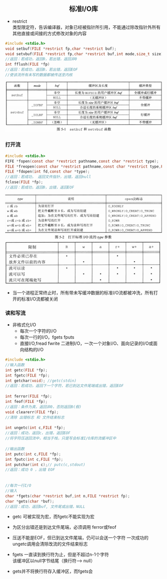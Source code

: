 ## <center> 标准I/O库 </center>

* restrict  
  类型限定符，告诉编译器，对象已经被指针所引用，不能通过除改指针外所有其他直接或间接的方式修改对象的内容

```c
#include <stdio.h>
void setbuf(FILE *restrict fp,char *restrict buf);
void setvbuf(FILE *restrict fp,char *restrict buf,int mode,size_t size);
//返回：若成功，返回0，若出错，返回非0
int fflush(FILE *fp)
//返回：若成功，返回0，若出错，返回EOF
//使该流所有未写的数据都被传送至内核
```
![setbuf](../../image/setbuf.png)

### 打开流

```c
#include <stdio.h>
FIFE *fopen(const char *restrict pathname,const char *restrict type);
FILE *freopen(const char *restrict pathname,const char *restrict type,FILE *restrict fp);
FILE *fdopen(int fd,const char *type);
//返回：若成功， 返回文件指针，出错，返回null
fclose(FILE *fp); 
//返回：若成功，返回0，出错，返回EOF
```

![io_type](../../image/io_type.png)
![io_type_six](../../image/io_type_six.png)

* 当一个进程正常终止时，所有带未写缓冲数据的标准I/O流都被冲洗，所有打开的标准I/O流都被关闭

### 读和写流
* 非格式化I/O
  - 每次一个字符的I/O
  - 每次一行的I/O，fgets fputs
  - 直接I/O,fread fwrite  二进制I/O，一次一个对象I/O、面向记录的I/O或面向结构的I/O

```c
#include <stdio.h>
//输入函数
int getc(FILE *fp);
int fgetc(FILE *fp);
int getchar(void); //getc(stdin)
//返回：若成功，返回下一个字符，若已到达文件尾端或出错，返回EOF

int ferror(FILE *fp);
int feof(FILE *fp);
//返回：条件为真，返回非0，否则返回0(假)
void clearerr(FILE *fp);
//清除 出错标志 和 文件结束标志

int ungetc(int c,FILE *fp);
//返回：成功，返回c，出错，返回EOF
//将字符压送回流中，相当于栈，只是写会标准I/O库的流缓冲区中

//输出函数
int putc(int c,FILE *fp);
int fputc(int c,FILE *fp);
int putchar(int c);// putc(c,stdout)
//返回：成功 0 ，出错 EOF


//每次一行I/O
//输入
char *fgets(char *restrict buf,int n,FILE *restrict fp);
char *gets(char *buf);
//返回：成功，返回buf, 文件尾或出错，NULL
```

* getc 可被实现为宏，而fgetc不能实现为宏
* 为区分出错还是到达文件尾端，必须调用 ferror或feof
* 压送不能是EOF，但已到达文件尾端，仍可以会送一个字符
  一次成功的ungetc调用会清除改流的文件结束标志

* fgets 一直读到换行符为止，但是不超过n-1个字符  
  该缓冲区以null字节结尾（换行符--> null）
* gets并不将换行符存入缓冲区，而fgets会